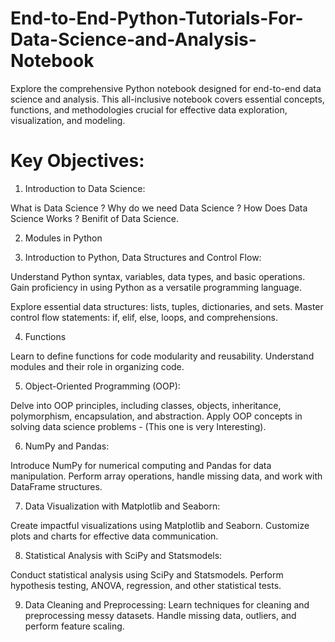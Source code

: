 # End-to-End-Python-Tutorials-For-Data-Science-and-Analysis-Notebook
Explore the comprehensive Python notebook designed for end-to-end data science and analysis. This all-inclusive notebook covers essential concepts, functions, and methodologies crucial for effective data exploration, visualization, and modeling.

# Key Objectives:

1. Introduction to Data Science:

What is Data Science ? Why do we need Data Science ? How Does Data Science Works ? Benifit of Data Science.

2. Modules in Python

3. Introduction to Python, Data Structures and Control Flow:

Understand Python syntax, variables, data types, and basic operations.
Gain proficiency in using Python as a versatile programming language.

Explore essential data structures: lists, tuples, dictionaries, and sets.
Master control flow statements: if, elif, else, loops, and comprehensions.

4. Functions

Learn to define functions for code modularity and reusability.
Understand modules and their role in organizing code.

5. Object-Oriented Programming (OOP):

Delve into OOP principles, including classes, objects, inheritance, polymorphism, encapsulation, and abstraction.
Apply OOP concepts in solving data science problems - (This one is very Interesting).

6. NumPy and Pandas:

Introduce NumPy for numerical computing and Pandas for data manipulation.
Perform array operations, handle missing data, and work with DataFrame structures.

7. Data Visualization with Matplotlib and Seaborn:

Create impactful visualizations using Matplotlib and Seaborn.
Customize plots and charts for effective data communication.

8. Statistical Analysis with SciPy and Statsmodels:

Conduct statistical analysis using SciPy and Statsmodels.
Perform hypothesis testing, ANOVA, regression, and other statistical tests.

9. Data Cleaning and Preprocessing:
Learn techniques for cleaning and preprocessing messy datasets.
Handle missing data, outliers, and perform feature scaling.
